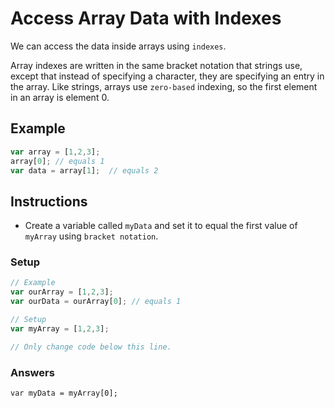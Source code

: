 # Access Array Data with Indexes

We can access the data inside arrays using `indexes`.

Array indexes are written in the same bracket notation that strings use,
except that instead of specifying a character, they are specifying an
entry in the array. Like strings, arrays use `zero-based` indexing, so
the first element in an array is element 0.

## Example

```javascript
var array = [1,2,3];
array[0]; // equals 1
var data = array[1];  // equals 2
```

## Instructions
 - Create a variable called `myData` and set it to equal the first
 value of `myArray` using `bracket notation`.

### Setup

```javascript
// Example
var ourArray = [1,2,3];
var ourData = ourArray[0]; // equals 1

// Setup
var myArray = [1,2,3];

// Only change code below this line.
```

### Answers

`var myData = myArray[0];`
